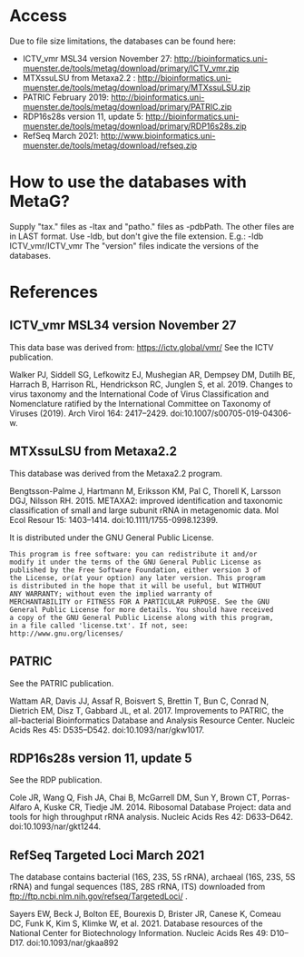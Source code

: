 # Access
Due to file size limitations, the databases can be found here:

* ICTV_vmr MSL34 version November 27: http://bioinformatics.uni-muenster.de/tools/metag/download/primary/ICTV_vmr.zip
* MTXssuLSU from Metaxa2.2 : http://bioinformatics.uni-muenster.de/tools/metag/download/primary/MTXssuLSU.zip
* PATRIC February 2019: http://bioinformatics.uni-muenster.de/tools/metag/download/primary/PATRIC.zip
* RDP16s28s version 11, update 5: http://bioinformatics.uni-muenster.de/tools/metag/download/primary/RDP16s28s.zip
* RefSeq March 2021: http://www.bioinformatics.uni-muenster.de/tools/metag/download/refseq.zip

# How to use the databases with MetaG?
Supply "tax." files as -ltax and "patho." files as -pdbPath.
The other files are in LAST format. Use -ldb, but don't give
the file extension. E.g.: -ldb ICTV_vmr/ICTV_vmr
The "version" files indicate the versions of the databases.

# References

## ICTV_vmr MSL34 version November 27
This data base was derived from: https://ictv.global/vmr/
See the ICTV publication.

Walker PJ, Siddell SG, Lefkowitz EJ, Mushegian AR, Dempsey DM,
Dutilh BE, Harrach B, Harrison RL, Hendrickson RC, Junglen S,
et al. 2019.
	Changes to virus taxonomy and the International Code of Virus
	Classification and Nomenclature ratified by the International
	Committee on Taxonomy of Viruses (2019).
	Arch Virol 164: 2417–2429. doi:10.1007/s00705-019-04306-w.


## MTXssuLSU from Metaxa2.2
This database was derived from the Metaxa2.2 program.

Bengtsson-Palme J, Hartmann M, Eriksson KM, Pal C, Thorell K,
Larsson DGJ, Nilsson RH. 2015.
	METAXA2: improved identification and taxonomic classification
	of small and large subunit rRNA in metagenomic data.
	Mol Ecol Resour 15: 1403–1414. doi:10.1111/1755-0998.12399.

It is distributed under the GNU General Public License. 

	This program is free software: you can redistribute it and/or
	modify it under the terms of the GNU General Public License as
	published by the Free Software Foundation, either version 3 of
	the License, or(at your option) any later version. This program
	is distributed in the hope that it will be useful, but WITHOUT
	ANY WARRANTY; without even the implied warranty of
	MERCHANTABILITY or FITNESS FOR A PARTICULAR PURPOSE. See the GNU
	General Public License for more details. You should have received
	a copy of the GNU General Public License along with this program,
	in a file called 'license.txt'. If not, see:
	http://www.gnu.org/licenses/

## PATRIC
See the PATRIC publication.

Wattam AR, Davis JJ, Assaf R, Boisvert S, Brettin T, Bun C,
Conrad N, Dietrich EM, Disz T, Gabbard JL, et al. 2017.
	Improvements to PATRIC, the all-bacterial Bioinformatics Database
	and Analysis Resource Center.
	Nucleic Acids Res 45: D535–D542. doi:10.1093/nar/gkw1017.

## RDP16s28s version 11, update 5
See the RDP publication.

Cole JR, Wang Q, Fish JA, Chai B, McGarrell DM, Sun Y, Brown CT,
Porras-Alfaro A, Kuske CR, Tiedje JM. 2014.
	Ribosomal Database Project: data and tools for high throughput rRNA analysis.
	Nucleic Acids Res 42: D633–D642. doi:10.1093/nar/gkt1244.
	
## RefSeq Targeted Loci March 2021
The database contains bacterial (16S, 23S, 5S rRNA), archaeal (16S, 23S, 5S rRNA) and fungal
sequences (18S, 28S rRNA, ITS) downloaded from ftp://ftp.ncbi.nlm.nih.gov/refseq/TargetedLoci/ .

Sayers EW, Beck J, Bolton EE, Bourexis D, Brister JR, Canese K, Comeau DC,
Funk K, Kim S, Klimke W, et al. 2021.
	Database resources of the National Center for Biotechnology Information.
	Nucleic Acids Res 49: D10–D17. doi:10.1093/nar/gkaa892


